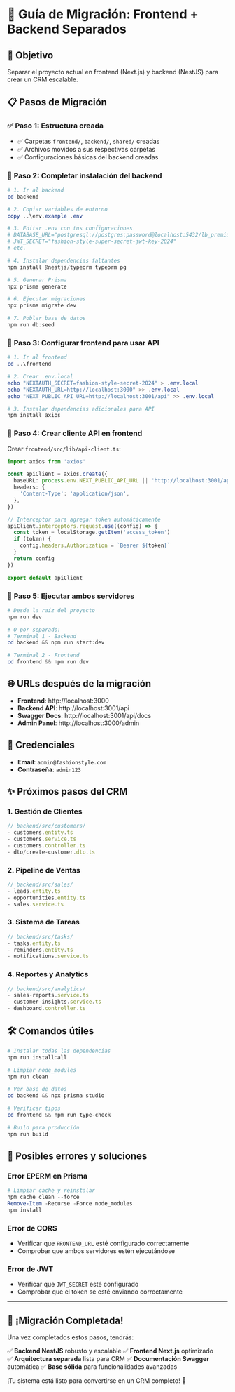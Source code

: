 # 🔄 Guía de Migración: Frontend + Backend Separados

## 🎯 Objetivo
Separar el proyecto actual en frontend (Next.js) y backend (NestJS) para crear un CRM escalable.

## 📋 Pasos de Migración

### ✅ **Paso 1: Estructura creada**
- ✅ Carpetas `frontend/`, `backend/`, `shared/` creadas
- ✅ Archivos movidos a sus respectivas carpetas
- ✅ Configuraciones básicas del backend creadas

### 🔧 **Paso 2: Completar instalación del backend**

```powershell
# 1. Ir al backend
cd backend

# 2. Copiar variables de entorno
copy ..\env.example .env

# 3. Editar .env con tus configuraciones
# DATABASE_URL="postgresql://postgres:password@localhost:5432/lb_premium"
# JWT_SECRET="fashion-style-super-secret-jwt-key-2024"
# etc.

# 4. Instalar dependencias faltantes
npm install @nestjs/typeorm typeorm pg

# 5. Generar Prisma
npx prisma generate

# 6. Ejecutar migraciones
npx prisma migrate dev

# 7. Poblar base de datos
npm run db:seed
```

### 🔧 **Paso 3: Configurar frontend para usar API**

```powershell
# 1. Ir al frontend
cd ..\frontend

# 2. Crear .env.local
echo "NEXTAUTH_SECRET=fashion-style-secret-2024" > .env.local
echo "NEXTAUTH_URL=http://localhost:3000" >> .env.local
echo "NEXT_PUBLIC_API_URL=http://localhost:3001/api" >> .env.local

# 3. Instalar dependencias adicionales para API
npm install axios
```

### 🔧 **Paso 4: Crear cliente API en frontend**

Crear `frontend/src/lib/api-client.ts`:
```typescript
import axios from 'axios'

const apiClient = axios.create({
  baseURL: process.env.NEXT_PUBLIC_API_URL || 'http://localhost:3001/api',
  headers: {
    'Content-Type': 'application/json',
  },
})

// Interceptor para agregar token automáticamente
apiClient.interceptors.request.use((config) => {
  const token = localStorage.getItem('access_token')
  if (token) {
    config.headers.Authorization = `Bearer ${token}`
  }
  return config
})

export default apiClient
```

### 🔧 **Paso 5: Ejecutar ambos servidores**

```powershell
# Desde la raíz del proyecto
npm run dev

# O por separado:
# Terminal 1 - Backend
cd backend && npm run start:dev

# Terminal 2 - Frontend  
cd frontend && npm run dev
```

## 🌐 **URLs después de la migración**

- **Frontend**: http://localhost:3000
- **Backend API**: http://localhost:3001/api
- **Swagger Docs**: http://localhost:3001/api/docs
- **Admin Panel**: http://localhost:3000/admin

## 🔑 **Credenciales**

- **Email**: `admin@fashionstyle.com`
- **Contraseña**: `admin123`

## ✨ **Próximos pasos del CRM**

### 1. **Gestión de Clientes** 
```typescript
// backend/src/customers/
- customers.entity.ts
- customers.service.ts
- customers.controller.ts
- dto/create-customer.dto.ts
```

### 2. **Pipeline de Ventas**
```typescript
// backend/src/sales/
- leads.entity.ts
- opportunities.entity.ts
- sales.service.ts
```

### 3. **Sistema de Tareas**
```typescript
// backend/src/tasks/
- tasks.entity.ts
- reminders.entity.ts
- notifications.service.ts
```

### 4. **Reportes y Analytics**
```typescript
// backend/src/analytics/
- sales-reports.service.ts
- customer-insights.service.ts
- dashboard.controller.ts
```

## 🛠️ **Comandos útiles**

```powershell
# Instalar todas las dependencias
npm run install:all

# Limpiar node_modules
npm run clean

# Ver base de datos
cd backend && npx prisma studio

# Verificar tipos
cd frontend && npm run type-check

# Build para producción
npm run build
```

## 🚨 **Posibles errores y soluciones**

### Error EPERM en Prisma
```powershell
# Limpiar cache y reinstalar
npm cache clean --force
Remove-Item -Recurse -Force node_modules
npm install
```

### Error de CORS
- Verificar que `FRONTEND_URL` esté configurado correctamente
- Comprobar que ambos servidores estén ejecutándose

### Error de JWT
- Verificar que `JWT_SECRET` esté configurado
- Comprobar que el token se esté enviando correctamente

---

## 🎉 **¡Migración Completada!**

Una vez completados estos pasos, tendrás:

✅ **Backend NestJS** robusto y escalable
✅ **Frontend Next.js** optimizado  
✅ **Arquitectura separada** lista para CRM
✅ **Documentación Swagger** automática
✅ **Base sólida** para funcionalidades avanzadas

¡Tu sistema está listo para convertirse en un CRM completo! 🚀
